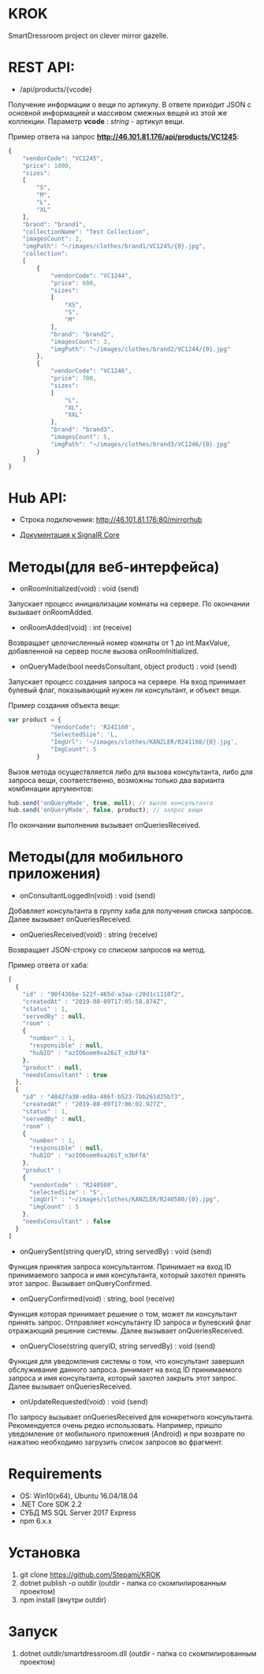 # KROK
SmartDressroom project on clever mirror gazelle.

# REST API:
- /api/products/{vcode}

Получение информации о вещи по артикулу. В ответе приходит JSON с основной информацией и массивом смежных вещей из этой же коллекции. Параметр **vcode** : *string* - артикул вещи.

Пример ответа на запрос **http://46.101.81.176/api/products/VC1245**:
```javascript
{
    "vendorCode": "VC1245",
    "price": 1000,
    "sizes":
    [
        "S",
        "M",
        "L",
        "XL"
    ],
    "brand": "brand1",
    "collectionName": "Test Collection",
    "imagesCount": 2,
    "imgPath": "~/images/clothes/brand1/VC1245/{0}.jpg",
    "collection":
    [
        {
            "vendorCode": "VC1244",
            "price": 600,
            "sizes":
            [
                "XS",
                "S",
                "M"
            ],
            "brand": "brand2",
            "imagesCount": 3,
            "imgPath": "~/images/clothes/brand2/VC1244/{0}.jpg"
        },
        {
            "vendorCode": "VC1246",
            "price": 700,
            "sizes":
            [
                "L",
                "XL",
                "XXL"
            ],
            "brand": "brand3",
            "imagesCount": 5,
            "imgPath": "~/images/clothes/brand3/VC1246/{0}.jpg"
        }
    ]
}
```

# Hub API:

- Строка подключения: http://46.101.81.176:80/mirrorhub

- [Документация к SignalR Core](https://docs.microsoft.com/en-us/aspnet/core/signalr/introduction?view=aspnetcore-2.2)
# Методы(для веб-интерфейса)

- onRoomInitialized(void) : void (send)

Запускает процесс инициализации комнаты на сервере. По окончании вызывает onRoomAdded.

- onRoomAdded(void) : int (receive)

Возвращает целочисленный номер комнаты от 1 до int.MaxValue, добавленной на сервер после вызова onRoomInitialized.

- onQueryMade(bool needsConsultant, object product) : void (send)

Запускает процесс создания запроса на сервере. На вход принимает булевый флаг, показывающий нужен ли консультант, и объект вещи.

Пример создания объекта вещи:
```javascript
var product = {
            "VendorCode": 'R241160',
            "SelectedSize": 'L,
            "ImgUrl": '~/images/clothes/KANZLER/R241160/{0}.jpg',
            "ImgCount": 5
        }
```
Вызов метода осуществляется либо для вызова консультанта, либо для запроса вещи, соответственно, возможны только два варианта комбинации аргументов:
```javascript
hub.send('onQueryMade', true, null); // вызов консультанта
hub.send('onQueryMade', false, product); // запрос вещи
```
По окончании выполнения вызывает onQueriesReceived.
# Методы(для мобильного приложения)

- onConsultantLoggedIn(void) : void (send)

Добавляет консультанта в группу хаба для получения списка запросов. Далее вызывает onQueriesReceived.

- onQueriesReceived(void) : string (receive)

Возвращает JSON-строку со списком запросов на метод.

Пример ответа от хаба:
```javascript
[
  {
    "id" : "90f436be-522f-465d-a3aa-c20d1c1110f2",
    "createdAt" : "2019-08-09T17:05:58.874Z",
    "status" : 1,
    "servedBy" : null,
    "room" :
    {
      "number" : 1,
      "responsible" : null,
      "hubID" : "azIO6oem9xa26iT_n3bFfA"
    },
    "product" : null,
    "needsConsultant" : true
  },
  {
    "id" : "48427a30-ed8a-486f-b523-7bb261d25b73",
    "createdAt" : "2019-08-09T17:06:02.927Z",
    "status" : 1,
    "servedBy" : null,
    "room" :
    {
      "number" : 1,
      "responsible" : null,
      "hubID" : "azIO6oem9xa26iT_n3bFfA"
    },
    "product" :
    {
      "vendorCode" : "R240580",
      "selectedSize" : "S",
      "imgUrl" : "~/images/clothes/KANZLER/R240580/{0}.jpg",
      "imgCount" : 5
    },
    "needsConsultant" : false
  }
]
```
- onQuerySent(string queryID, string servedBy) : void (send)

Функция принятия запроса консультантом. Принимает на вход ID принимаемого запроса и имя консультанта, который захотел принять этот запрос. Вызывает onQueryConfirmed.

- onQueryConfirmed(void) : string, bool (receive)

Функция которая принимает решение о том, может ли консультант принять запрос. Отправляет консультанту ID запроса и булевский флаг отражающий решение системы. Далее вызывает onQueriesReceived.

- onQueryClose(string queryID, string servedBy) : void (send)

Функция для уведомления системы о том, что консультант завершил обслуживание данного запроса. ринимает на вход ID принимаемого запроса и имя консультанта, который захотел закрыть этот запрос. Далее вызывает onQueriesReceived.

- onUpdateRequested(void) : void (send)

По запросу вызывает onQueriesReceived для конкретного консультанта. Рекомендуется очень редко использовать. Например, пришло уведомление от мобильного приложения (Android) и при возврате по нажатию необходимо загрузить список запросов во фрагмент.
# Requirements
- OS: Win10(x64), Ubuntu 16.04/18.04
- .NET Core SDK 2.2
- СУБД MS SQL Server 2017 Express
- npm 6.x.x
# Установка
1. git clone https://github.com/Stepami/KROK
2. dotnet publish -o outdir (outdir - папка со скомпилированным проектом)
3. npm install (внутри outdir)
# Запуск
1. dotnet outdir/smartdressroom.dll (outdir - папка со скомпилированным проектом)
